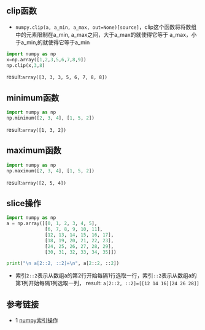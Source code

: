 ## clip函数
* `numpy.clip(a, a_min, a_max, out=None)[source]`，clip这个函数将将数组中的元素限制在a_min, a_max之间，大于a_max的就使得它等于 a_max，小于a_min,的就使得它等于a_min

```python
import numpy as np
x=np.array([1,2,3,5,6,7,8,9])
np.clip(x,3,8)
```
result:`array([3, 3, 3, 5, 6, 7, 8, 8])`

## minimum函数
```python
import numpy as np
np.minimum([2, 3, 4], [1, 5, 2])
```
result:`array([1, 3, 2])`

## maximum函数
```python
import numpy as np
np.maximum([2, 3, 4], [1, 5, 2])
```
result:`array([2, 5, 4])`

## slice操作
```python
import numpy as np
a = np.array([[0, 1, 2, 3, 4, 5],
              [6, 7, 8, 9, 10, 11],
              [12, 13, 14, 15, 16, 17],
              [18, 19, 20, 21, 22, 23],
              [24, 25, 26, 27, 28, 29],
              [30, 31, 32, 33, 34, 35]])

print("\n a[2::2, ::2]=\n", a[2::2, ::2])
```
* 索引`2::2`表示从数组a的第2行开始每隔1行选取一行，索引`::2`表示从数组a的第1列开始每隔1列选取一列，
result: `a[2::2, ::2]=[[12 14 16][24 26 28]]`
  

## 参考链接
* 1 [numpy索引操作](https://www.geeksforgeeks.org/numpy-indexing/)